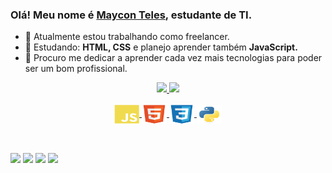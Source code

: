 ### Olá! Meu nome é <a href="https://www.instagram.com/maycon_teles_s2/"> Maycon Teles</a>, estudante de TI.


- 🔭 Atualmente estou trabalhando como freelancer.
- 🌱 Estudando: <strong>HTML, CSS</strong> e planejo aprender também <strong>JavaScript.</strong> 
- 👯 Procuro me dedicar a aprender cada vez mais tecnologias para poder ser um bom profissional.

<div align="center">
  <a href="https://github.com/MicroTelix">
  <img height="180em" src="https://github-readme-stats.vercel.app/api?username=MicroTelix&show_icons=true&theme=radical&include_all_commits=true&count_private=true"/>
  <img height="180em" src="https://github-readme-stats.vercel.app/api/top-langs/?username=MicroTelix&layout=compact&langs_count=7&theme=radical"/>
</div>

  <div align="center" style="display: inline_block"><br>
  <img align="center" alt="Maycon-Js" height="30" width="40" src="https://raw.githubusercontent.com/devicons/devicon/master/icons/javascript/javascript-plain.svg">
  <img align="center" alt="Maycon-HTML" height="30" width="40" src="https://raw.githubusercontent.com/devicons/devicon/master/icons/html5/html5-original.svg">
  <img align="center" alt="Maycon-CSS" height="30" width="40" src="https://raw.githubusercontent.com/devicons/devicon/master/icons/css3/css3-original.svg">
  <img align="center" alt="Maycon-Python" height="30" width="40" src="https://raw.githubusercontent.com/devicons/devicon/master/icons/python/python-original.svg">
      
 <br>
</div>
  
 ##
  
  <br>
<div> 
  <a href="https://www.instagram.com/maycon_teles_s2/" target="_blank"><img src="https://img.shields.io/badge/-Instagram-%23E4405F?style=for-the-badge&logo=instagram&logoColor=white" target="_blank"></a>
  <a href = "mailto:mayconcteles@gmail.com"><img src="https://img.shields.io/badge/-Gmail-%23333?style=for-the-badge&logo=gmail&logoColor=white" target="_blank"></a>
  <a href="https://www.linkedin.com/in/maycon-teles-a737371b3/" target="_blank"><img src="https://img.shields.io/badge/-LinkedIn-%230077B5?style=for-the-badge&logo=linkedin&logoColor=white" target="_blank"></a>
   <a href="https://api.whatsapp.com/send?phone=5561984358726" target="_blank"><img src="https://img.shields.io/badge/WhatsApp-25D366?style=for-the-badge&logo=whatsapp&logoColor=white"></a>
 
 
</div>


